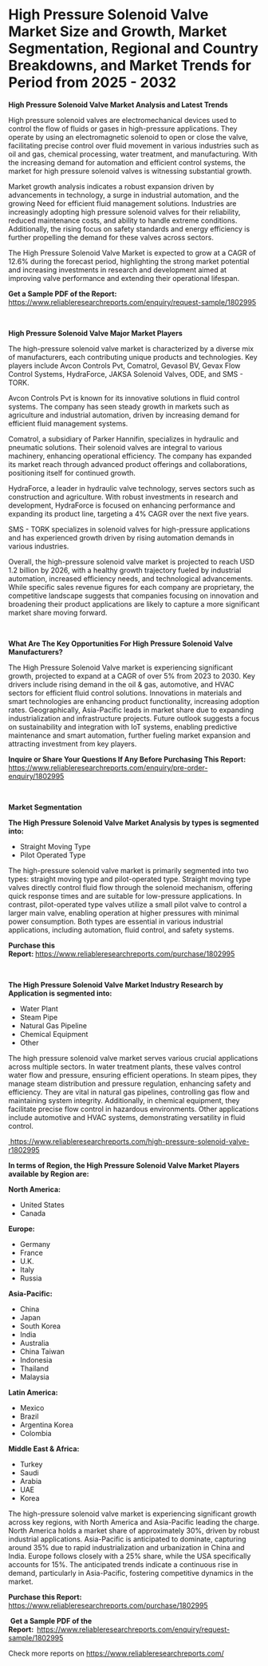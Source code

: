 <p><h1>High Pressure Solenoid Valve Market Size and Growth, Market Segmentation, Regional and Country Breakdowns, and Market Trends for Period from 2025 -  2032</h1></p><p><strong>High Pressure Solenoid Valve Market Analysis and Latest Trends</strong></p>
<p><p>High pressure solenoid valves are electromechanical devices used to control the flow of fluids or gases in high-pressure applications. They operate by using an electromagnetic solenoid to open or close the valve, facilitating precise control over fluid movement in various industries such as oil and gas, chemical processing, water treatment, and manufacturing. With the increasing demand for automation and efficient control systems, the market for high pressure solenoid valves is witnessing substantial growth.</p><p>Market growth analysis indicates a robust expansion driven by advancements in technology, a surge in industrial automation, and the growing Need for efficient fluid management solutions. Industries are increasingly adopting high pressure solenoid valves for their reliability, reduced maintenance costs, and ability to handle extreme conditions. Additionally, the rising focus on safety standards and energy efficiency is further propelling the demand for these valves across sectors. </p><p>The High Pressure Solenoid Valve Market is expected to grow at a CAGR of 12.6% during the forecast period, highlighting the strong market potential and increasing investments in research and development aimed at improving valve performance and extending their operational lifespan.</p></p>
<p><strong>Get a Sample PDF of the Report:&nbsp;</strong> <a href="https://www.reliableresearchreports.com/enquiry/request-sample/1802995?utm_campaign=2307&utm_medium=2&utm_source=Github&utm_content=ia&utm_term=11022025&utm_id=high-pressure-solenoid-valve">https://www.reliableresearchreports.com/enquiry/request-sample/1802995</a></p>
<p>&nbsp;</p>
<p><strong>High Pressure Solenoid Valve Major Market Players</strong></p>
<p><p>The high-pressure solenoid valve market is characterized by a diverse mix of manufacturers, each contributing unique products and technologies. Key players include Avcon Controls Pvt, Comatrol, Gevasol BV, Gevax Flow Control Systems, HydraForce, JAKSA Solenoid Valves, ODE, and SMS - TORK. </p><p>Avcon Controls Pvt is known for its innovative solutions in fluid control systems. The company has seen steady growth in markets such as agriculture and industrial automation, driven by increasing demand for efficient fluid management systems. </p><p>Comatrol, a subsidiary of Parker Hannifin, specializes in hydraulic and pneumatic solutions. Their solenoid valves are integral to various machinery, enhancing operational efficiency. The company has expanded its market reach through advanced product offerings and collaborations, positioning itself for continued growth.</p><p>HydraForce, a leader in hydraulic valve technology, serves sectors such as construction and agriculture. With robust investments in research and development, HydraForce is focused on enhancing performance and expanding its product line, targeting a 4% CAGR over the next five years.</p><p>SMS - TORK specializes in solenoid valves for high-pressure applications and has experienced growth driven by rising automation demands in various industries. </p><p>Overall, the high-pressure solenoid valve market is projected to reach USD 1.2 billion by 2026, with a healthy growth trajectory fueled by industrial automation, increased efficiency needs, and technological advancements. While specific sales revenue figures for each company are proprietary, the competitive landscape suggests that companies focusing on innovation and broadening their product applications are likely to capture a more significant market share moving forward.</p></p>
<p>&nbsp;</p>
<p><strong>What Are The Key Opportunities For High Pressure Solenoid Valve Manufacturers?</strong></p>
<p><p>The High Pressure Solenoid Valve market is experiencing significant growth, projected to expand at a CAGR of over 5% from 2023 to 2030. Key drivers include rising demand in the oil & gas, automotive, and HVAC sectors for efficient fluid control solutions. Innovations in materials and smart technologies are enhancing product functionality, increasing adoption rates. Geographically, Asia-Pacific leads in market share due to expanding industrialization and infrastructure projects. Future outlook suggests a focus on sustainability and integration with IoT systems, enabling predictive maintenance and smart automation, further fueling market expansion and attracting investment from key players.</p></p>
<p><strong>Inquire or Share Your Questions If Any Before Purchasing This Report:</strong> <a href="https://www.reliableresearchreports.com/enquiry/pre-order-enquiry/1802995?utm_campaign=2307&utm_medium=2&utm_source=Github&utm_content=ia&utm_term=11022025&utm_id=high-pressure-solenoid-valve">https://www.reliableresearchreports.com/enquiry/pre-order-enquiry/1802995</a></p>
<p>&nbsp;</p>
<p><strong>Market Segmentation</strong></p>
<p><strong>The High Pressure Solenoid Valve Market Analysis by types is segmented into:</strong></p>
<p><ul><li>Straight Moving Type</li><li>Pilot Operated Type</li></ul></p>
<p><p>The high-pressure solenoid valve market is primarily segmented into two types: straight moving type and pilot-operated type. Straight moving type valves directly control fluid flow through the solenoid mechanism, offering quick response times and are suitable for low-pressure applications. In contrast, pilot-operated type valves utilize a small pilot valve to control a larger main valve, enabling operation at higher pressures with minimal power consumption. Both types are essential in various industrial applications, including automation, fluid control, and safety systems.</p></p>
<p><strong>Purchase this Report:&nbsp;</strong><a href="https://www.reliableresearchreports.com/purchase/1802995?utm_campaign=2307&utm_medium=2&utm_source=Github&utm_content=ia&utm_term=11022025&utm_id=high-pressure-solenoid-valve">https://www.reliableresearchreports.com/purchase/1802995</a></p>
<p>&nbsp;</p>
<p><strong>The High Pressure Solenoid Valve Market Industry Research by Application is segmented into:</strong></p>
<p><ul><li>Water Plant</li><li>Steam Pipe</li><li>Natural Gas Pipeline</li><li>Chemical Equipment</li><li>Other</li></ul></p>
<p><p>The high pressure solenoid valve market serves various crucial applications across multiple sectors. In water treatment plants, these valves control water flow and pressure, ensuring efficient operations. In steam pipes, they manage steam distribution and pressure regulation, enhancing safety and efficiency. They are vital in natural gas pipelines, controlling gas flow and maintaining system integrity. Additionally, in chemical equipment, they facilitate precise flow control in hazardous environments. Other applications include automotive and HVAC systems, demonstrating versatility in fluid control.</p></p>
<p><a href="https://www.reliableresearchreports.com/high-pressure-solenoid-valve-r1802995?utm_campaign=2307&utm_medium=2&utm_source=Github&utm_content=ia&utm_term=11022025&utm_id=high-pressure-solenoid-valve">&nbsp;https://www.reliableresearchreports.com/high-pressure-solenoid-valve-r1802995</a></p>
<p><strong>In terms of Region, the High Pressure Solenoid Valve Market Players available by Region are:</strong></p>
<p>
    <p> <strong> North America: </strong>
        <ul>
            <li>United States</li>
            <li>Canada</li>
        </ul>
        </p> 
    <p> <strong> Europe: </strong>
        <ul>
            <li>Germany</li>
            <li>France</li>
            <li>U.K.</li>
            <li>Italy</li>
            <li>Russia</li>
        </ul>
        </p> 
    <p> <strong> Asia-Pacific: </strong>
        <ul>
            <li>China</li>
            <li>Japan</li>
            <li>South Korea</li>
            <li>India</li>
            <li>Australia</li>
            <li>China Taiwan</li>
            <li>Indonesia</li>
            <li>Thailand</li>
            <li>Malaysia</li>
        </ul>
        </p> 
    <p> <strong> Latin America: </strong>
        <ul>
            <li>Mexico</li>
            <li>Brazil</li>
            <li>Argentina Korea</li>
            <li>Colombia</li>
        </ul>
        </p> 
    <p> <strong> Middle East & Africa: </strong>
        <ul>
            <li>Turkey</li>
            <li>Saudi</li>
            <li>Arabia</li>
            <li>UAE</li>
            <li>Korea</li>
        </ul>
    </p>
    </p>
<p><p>The high-pressure solenoid valve market is experiencing significant growth across key regions, with North America and Asia-Pacific leading the charge. North America holds a market share of approximately 30%, driven by robust industrial applications. Asia-Pacific is anticipated to dominate, capturing around 35% due to rapid industrialization and urbanization in China and India. Europe follows closely with a 25% share, while the USA specifically accounts for 15%. The anticipated trends indicate a continuous rise in demand, particularly in Asia-Pacific, fostering competitive dynamics in the market.</p></p>
<p><strong>Purchase this Report: </strong><a href="https://www.reliableresearchreports.com/purchase/1802995?utm_campaign=2307&utm_medium=2&utm_source=Github&utm_content=ia&utm_term=11022025&utm_id=high-pressure-solenoid-valve">https://www.reliableresearchreports.com/purchase/1802995</a></p>
<p>&nbsp;<strong>Get a Sample PDF of the Report:&nbsp;&nbsp;</strong><a href="https://www.reliableresearchreports.com/enquiry/request-sample/1802995?utm_campaign=2307&utm_medium=2&utm_source=Github&utm_content=ia&utm_term=11022025&utm_id=high-pressure-solenoid-valve">https://www.reliableresearchreports.com/enquiry/request-sample/1802995</a></p>
<p><strong></strong></p>
<p>Check more reports on <a href="https://www.reliableresearchreports.com/?utm_campaign=2307&utm_medium=2&utm_source=Github&utm_content=ia&utm_term=11022025&utm_id=high-pressure-solenoid-valve">https://www.reliableresearchreports.com/</a></p>